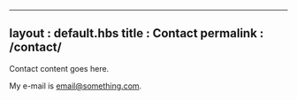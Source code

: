 ---
layout : default.hbs
title : Contact
permalink : /contact/
----
Contact content goes here.

My e-mail is <email@something.com>.
